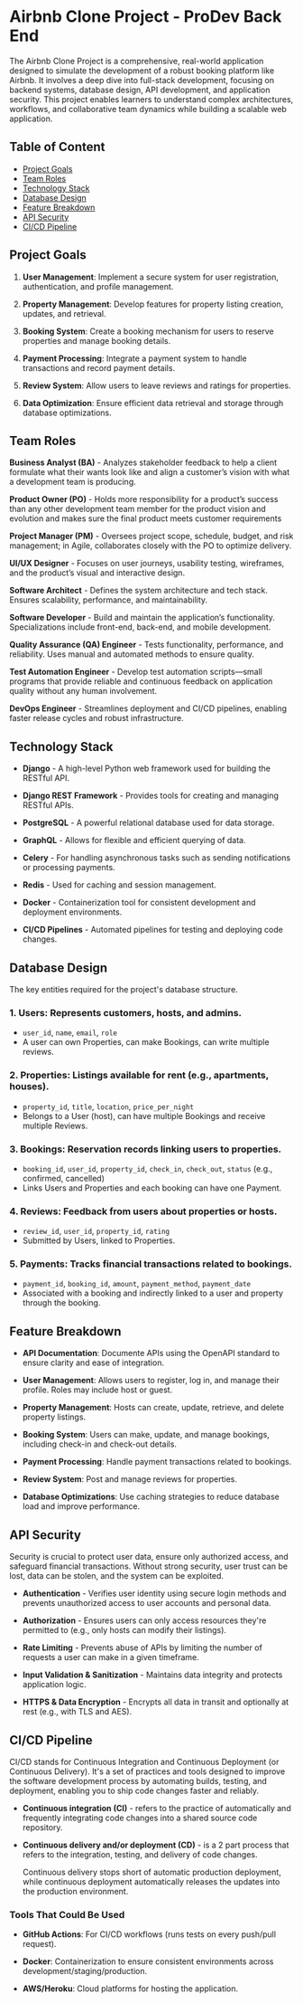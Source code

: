 # Airbnb Clone Project - ProDev Back End
The Airbnb Clone Project is a comprehensive, real-world application designed to simulate the development of a robust booking platform like Airbnb. It involves a deep dive into full-stack development, focusing on backend systems, database design, API development, and application security. This project enables learners to understand complex architectures, workflows, and collaborative team dynamics while building a scalable web application.

## Table of Content
- [Project Goals](#project-goals)
- [Team Roles](#team-roles)
- [Technology Stack](#technology-stack)
- [Database Design](#database-design)
- [Feature Breakdown](#feature-breakdown)
- [API Security](#api-security)
- [CI/CD Pipeline](#cicd-pipeline)

## Project Goals

1. **User Management**: Implement a secure system for user registration, authentication, and profile management.

2. **Property Management**: Develop features for property listing creation, updates, and retrieval.

3. **Booking System**: Create a booking mechanism for users to reserve properties and manage booking details.
    
4. **Payment Processing**: Integrate a payment system to handle transactions and record payment details.
    
5. **Review System**: Allow users to leave reviews and ratings for properties.
    
6. **Data Optimization**: Ensure efficient data retrieval and storage through database optimizations.


## Team Roles

**Business Analyst (BA)** - Analyzes stakeholder feedback to help a client formulate what their wants look like and align a customer’s vision with what a development team is producing.

**Product Owner (PO)** - Holds more responsibility for a product’s success than any other development team member for the product vision and evolution and makes sure the final product meets customer requirements

**Project Manager (PM)** - Oversees project scope, schedule, budget, and risk management; in Agile, collaborates closely with the PO to optimize delivery.

**UI/UX Designer** - Focuses on user journeys, usability testing, wireframes, and the product’s visual and interactive design.

**Software Architect** - Defines the system architecture and tech stack. Ensures scalability, performance, and maintainability.

**Software Developer** - Build and maintain the application’s functionality. Specializations include front-end, back-end, and mobile development.

**Quality Assurance (QA) Engineer** - Tests functionality, performance, and reliability. Uses manual and automated methods to ensure quality.

**Test Automation Engineer** - Develop test automation scripts—small programs that provide reliable and continuous feedback on application quality without any human involvement.

**DevOps Engineer** - Streamlines deployment and CI/CD pipelines, enabling faster release cycles and robust infrastructure. 


## Technology Stack

- **Django** - A high-level Python web framework used for building the RESTful API.

- **Django REST Framework** - Provides tools for creating and managing RESTful APIs.

- **PostgreSQL** - A powerful relational database used for data storage.
    
- **GraphQL** - Allows for flexible and efficient querying of data.
    
- **Celery** - For handling asynchronous tasks such as sending notifications or processing payments.
    
- **Redis** - Used for caching and session management.
    
- **Docker** - Containerization tool for consistent development and deployment environments.
    
- **CI/CD Pipelines** - Automated pipelines for testing and deploying code changes.

## Database Design

The key entities required for the project's database structure.

### 1. Users: Represents customers, hosts, and admins.
- `user_id`, `name`, `email`, `role`
- A user can own Properties, can make Bookings, can write multiple reviews.

### 2. Properties: Listings available for rent (e.g., apartments, houses).
- `property_id`, `title`, `location`, `price_per_night`
- Belongs to a User (host), can have multiple Bookings and receive multiple Reviews.

### 3. Bookings: Reservation records linking users to properties.
- `booking_id`, `user_id`, `property_id`, `check_in`, `check_out`, `status` (e.g., confirmed, cancelled)
- Links Users and Properties and each booking can have one Payment.

### 4. Reviews: Feedback from users about properties or hosts.
- `review_id`, `user_id`, `property_id`, `rating`
- Submitted by Users, linked to Properties.

### 5. Payments: Tracks financial transactions related to bookings.
- `payment_id`, `booking_id`, `amount`, `payment_method`, `payment_date`
- Associated with a booking and indirectly linked to a user and property through the booking.

## Feature Breakdown

- **API Documentation**: Documente APIs using the OpenAPI standard to ensure clarity and ease of integration.

- **User Management**: Allows users to register, log in, and manage their profile. Roles may include host or guest. 

- **Property Management**: Hosts can create, update, retrieve, and delete property listings.

- **Booking System**: Users can make, update, and manage bookings, including check-in and check-out details.

- **Payment Processing**: Handle payment transactions related to bookings.

- **Review System**: Post and manage reviews for properties.

- **Database Optimizations**: Use caching strategies to reduce database load and improve performance.

## API Security

Security is crucial to protect user data, ensure only authorized access, and safeguard financial transactions. Without strong security, user trust can be lost, data can be stolen, and the system can be exploited.

- **Authentication** - Verifies user identity using secure login methods and prevents unauthorized access to user accounts and personal data.

- **Authorization** - Ensures users can only access resources they're permitted to (e.g., only hosts can modify their listings).

- **Rate Limiting** - Prevents abuse of APIs by limiting the number of requests a user can make in a given timeframe.

- **Input Validation & Sanitization** - Maintains data integrity and protects application logic.

- **HTTPS & Data Encryption** - Encrypts all data in transit and optionally at rest (e.g., with TLS and AES).


## CI/CD Pipeline

CI/CD stands for Continuous Integration and Continuous Deployment (or Continuous Delivery). It's a set of practices and tools designed to improve the software development process by automating builds, testing, and deployment, enabling you to ship code changes faster and reliably.

- **Continuous integration (CI)** - refers to the practice of automatically and frequently integrating code changes into a shared source code repository.

- **Continuous delivery and/or deployment (CD)** - is a 2 part process that refers to the integration, testing, and delivery of code changes. 

  Continuous delivery stops short of automatic production deployment, while continuous deployment automatically releases the updates into the production environment.

### Tools That Could Be Used
- **GitHub Actions**: For CI/CD workflows (runs tests on every push/pull request).

- **Docker**: Containerization to ensure consistent environments across development/staging/production.

- **AWS/Heroku**: Cloud platforms for hosting the application.
